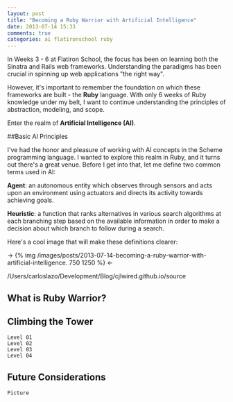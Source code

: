 ```yaml
---
layout: post
title: "Becoming a Ruby Warrior with Artificial Intelligence"
date: 2013-07-14 15:33
comments: true
categories: ai flatironschool ruby
---
```


In Weeks 3 - 6 at Flatiron School, the focus has been on learning both the Sinatra and Rails web frameworks. Understanding the paradigms has been crucial in spinning up web applications "the right way".  

However, it's important to remember the foundation on which these frameworks are built - the **Ruby** language. With only 6 weeks of Ruby knowledge under my belt, I want to continue understanding the principles of abstraction, modeling, and scope.  

Enter the realm of **Artificial Intelligence (AI)**.

##Basic AI Principles

I've had the honor and pleasure of working with AI concepts in the Scheme programming language. I wanted to explore this realm in Ruby, and it turns out there's a great venue. Before I get into that, let me define two common terms used in AI:  

**Agent**: an autonomous entity which observes through sensors and acts upon an environment using actuators and directs its activity towards achieving goals.  

**Heuristic**: a function that ranks alternatives in various search algorithms at each branching step based on the available information in order to make a decision about which branch to follow during a search.  

Here's a cool image that will make these definitions clearer:

-> {% img /images/posts/2013-07-14-becoming-a-ruby-warrior-with-artificial-intelligence. 750 1250 %} <-

/Users/carloslazo/Development/Blog/cjlwired.github.io/source


## What is Ruby Warrior?

## Climbing the Tower

	Level 01
	Level 02
	Level 03
	Level 04

## Future Considerations

	Picture